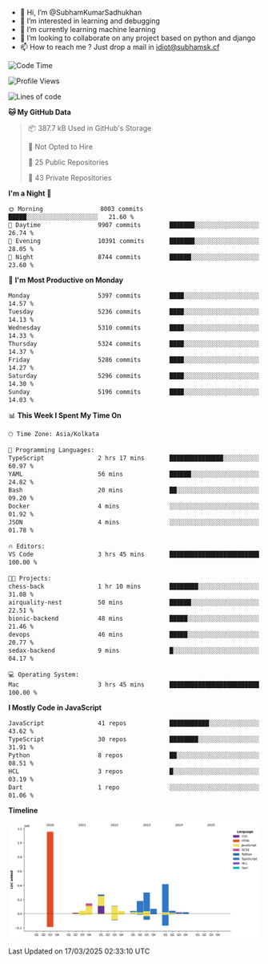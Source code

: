 - 👋 Hi, I’m @SubhamKumarSadhukhan
- 👀 I’m interested in learning and debugging
- 🌱 I’m currently learning machine learning
- 💞️ I’m looking to collaborate on any project based on python and django
- 📫 How to reach me ?
      Just drop a mail in idiot@subhamsk.cf

<!---
SubhamKumarSadhukhan/SubhamKumarSadhukhan is a ✨ special ✨ repository because its `README.md` (this file) appears on your GitHub profile.
You can click the Preview link to take a look at your changes.
--->


<!--START_SECTION:waka-->
![Code Time](http://img.shields.io/badge/Code%20Time-2%2C782%20hrs%2010%20mins-blue)

![Profile Views](http://img.shields.io/badge/Profile%20Views-3-blue)

![Lines of code](https://img.shields.io/badge/From%20Hello%20World%20I%27ve%20Written-2.8%20million%20lines%20of%20code-blue)

**🐱 My GitHub Data** 

> 📦 387.7 kB Used in GitHub's Storage 
 > 
> 🚫 Not Opted to Hire
 > 
> 📜 25 Public Repositories 
 > 
> 🔑 43 Private Repositories 
 > 
**I'm a Night 🦉** 

```text
🌞 Morning                8003 commits        █████░░░░░░░░░░░░░░░░░░░░   21.60 % 
🌆 Daytime                9907 commits        ███████░░░░░░░░░░░░░░░░░░   26.74 % 
🌃 Evening                10391 commits       ███████░░░░░░░░░░░░░░░░░░   28.05 % 
🌙 Night                  8744 commits        ██████░░░░░░░░░░░░░░░░░░░   23.60 % 
```
📅 **I'm Most Productive on Monday** 

```text
Monday                   5397 commits        ████░░░░░░░░░░░░░░░░░░░░░   14.57 % 
Tuesday                  5236 commits        ████░░░░░░░░░░░░░░░░░░░░░   14.13 % 
Wednesday                5310 commits        ████░░░░░░░░░░░░░░░░░░░░░   14.33 % 
Thursday                 5324 commits        ████░░░░░░░░░░░░░░░░░░░░░   14.37 % 
Friday                   5286 commits        ████░░░░░░░░░░░░░░░░░░░░░   14.27 % 
Saturday                 5296 commits        ████░░░░░░░░░░░░░░░░░░░░░   14.30 % 
Sunday                   5196 commits        ████░░░░░░░░░░░░░░░░░░░░░   14.03 % 
```


📊 **This Week I Spent My Time On** 

```text
🕑︎ Time Zone: Asia/Kolkata

💬 Programming Languages: 
TypeScript               2 hrs 17 mins       ███████████████░░░░░░░░░░   60.97 % 
YAML                     56 mins             ██████░░░░░░░░░░░░░░░░░░░   24.82 % 
Bash                     20 mins             ██░░░░░░░░░░░░░░░░░░░░░░░   09.20 % 
Docker                   4 mins              ░░░░░░░░░░░░░░░░░░░░░░░░░   01.92 % 
JSON                     4 mins              ░░░░░░░░░░░░░░░░░░░░░░░░░   01.78 % 

🔥 Editors: 
VS Code                  3 hrs 45 mins       █████████████████████████   100.00 % 

🐱‍💻 Projects: 
chess-back               1 hr 10 mins        ████████░░░░░░░░░░░░░░░░░   31.08 % 
airquality-nest          50 mins             ██████░░░░░░░░░░░░░░░░░░░   22.51 % 
bionic-backend           48 mins             █████░░░░░░░░░░░░░░░░░░░░   21.46 % 
devops                   46 mins             █████░░░░░░░░░░░░░░░░░░░░   20.77 % 
sedax-backend            9 mins              █░░░░░░░░░░░░░░░░░░░░░░░░   04.17 % 

💻 Operating System: 
Mac                      3 hrs 45 mins       █████████████████████████   100.00 % 
```

**I Mostly Code in JavaScript** 

```text
JavaScript               41 repos            ███████████░░░░░░░░░░░░░░   43.62 % 
TypeScript               30 repos            ████████░░░░░░░░░░░░░░░░░   31.91 % 
Python                   8 repos             ██░░░░░░░░░░░░░░░░░░░░░░░   08.51 % 
HCL                      3 repos             █░░░░░░░░░░░░░░░░░░░░░░░░   03.19 % 
Dart                     1 repo              ░░░░░░░░░░░░░░░░░░░░░░░░░   01.06 % 
```



**Timeline**

![Lines of Code chart](https://raw.githubusercontent.com/SubhamKumarSadhukhan/SubhamKumarSadhukhan/main/assets/bar_graph.png)


 Last Updated on 17/03/2025 02:33:10 UTC
<!--END_SECTION:waka-->
